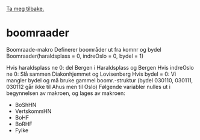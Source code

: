 [Ta meg tilbake.](./)


# boomraader

Boomraade-makro
Definerer boområder ut fra komnr og bydel
Boomraader(haraldsplass = 0, indreOslo = 0, bydel = 1)

Hvis haraldsplass ne 0: del Bergen i Haraldsplass og Bergen
Hvis indreOslo ne 0: Slå sammen Diakonhjemmet og Lovisenberg
Hvis bydel = 0: Vi mangler bydel og må bruke gammel boomr.-struktur 
       (bydel 030110, 030111, 030112 går ikke til Ahus men til Oslo)
Følgende variabler nulles ut i begynnelsen av makroen, og lages av makroen:
- BoShHN
- VertskommHN
- BoHF
- BoRHF
- Fylke



